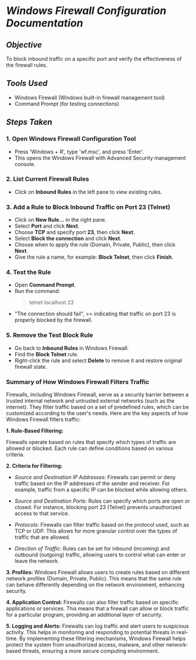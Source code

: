 # *Windows Firewall Configuration Documentation*

## *Objective*
To block inbound traffic on a specific port and verify the effectiveness of the firewall rules.

## *Tools Used*
- Windows Firewall (Windows built-in firewall management tool)
- Command Prompt (for testing connections)

## *Steps Taken*

### 1. Open Windows Firewall Configuration Tool
- Press 'Windows + R', type 'wf.msc', and press 'Enter'.
- This opens the Windows Firewall with Advanced Security management console.

### 2. List Current Firewall Rules
- Click on **Inbound Rules** in the left pane to view existing rules.

### 3. Add a Rule to Block Inbound Traffic on Port 23 (Telnet)
- Click on **New Rule...** in the right pane.
- Select **Port** and click **Next**.
- Choose **TCP** and specify port **23**, then click **Next**.
- Select **Block the connection** and click **Next**.
- Choose when to apply the rule (Domain, Private, Public), then click **Next**.
- Give the rule a name, for example: **Block Telnet**, then click **Finish**.

### 4. Test the Rule
- Open **Command Prompt**.
- Run the command: 
   > telnet localhost 23
- "The connection should fail", >> indicating that traffic on port 23 is properly blocked by the firewall.

### 5. Remove the Test Block Rule
- Go back to **Inbound Rules** in Windows Firewall.
- Find the **Block Telnet** rule.
- Right-click the rule and select **Delete** to remove it and restore original firewall state.

### Summary of How Windows Firewall Filters Traffic
Firewalls, including Windows Firewall, serve as a security barrier between a trusted internal network and untrusted external networks (such as the internet). They filter traffic based on a set of predefined rules, which can be customized according to the user's needs. Here are the key aspects of how Windows Firewall filters traffic:

**1. Rule-Based Filtering:**

Firewalls operate based on rules that specify which types of traffic are allowed or blocked. 
Each rule can define conditions based on various criteria.

**2. Criteria for Filtering:**

- *Source and Destination IP Addresses:* Firewalls can permit or deny traffic based on the IP addresses of the sender and receiver. 
For example, traffic from a specific IP can be blocked while allowing others.

- *Source and Destination Ports:* Rules can specify which ports are open or closed. For instance, blocking port 23 (Telnet) prevents unauthorized access to that service.

- *Protocols:* Firewalls can filter traffic based on the protocol used, such as TCP or UDP. This allows for more granular control over the types of traffic that are allowed.

- *Direction of Traffic:* Rules can be set for inbound (incoming) and outbound (outgoing) traffic, allowing users to control what can enter or leave the network.

**3. Profiles:**
Windows Firewall allows users to create rules based on different network profiles (Domain, Private, Public). 
This means that the same rule can behave differently depending on the network environment, enhancing security.

**4. Application Control:**
Firewalls can also filter traffic based on specific applications or services. 
This means that a firewall can allow or block traffic for a particular program, providing an additional layer of security.

**5. Logging and Alerts:**
Firewalls can log traffic and alert users to suspicious activity. 
This helps in monitoring and responding to potential threats in real-time.
By implementing these filtering mechanisms, Windows Firewall helps protect the system from unauthorized access, malware, and other network-based threats, ensuring a more secure computing environment.
